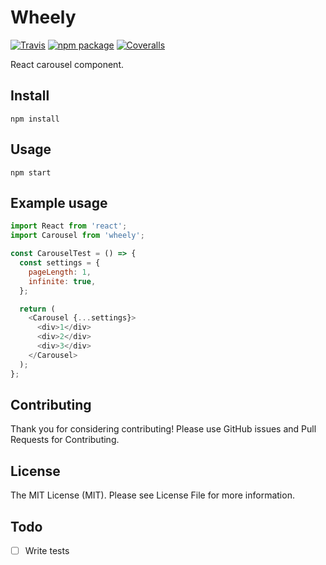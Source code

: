# Wheely

[![Travis][build-badge]][build]
[![npm package][npm-badge]][npm]
[![Coveralls][coveralls-badge]][coveralls]

React carousel component.

Install
-
`npm install`

Usage
-
`npm start`

Example usage
-------------

```js
import React from 'react';
import Carousel from 'wheely';

const CarouselTest = () => {
  const settings = {
    pageLength: 1,
    infinite: true,
  };

  return (
    <Carousel {...settings}>
      <div>1</div>
      <div>2</div>
      <div>3</div>
    </Carousel>
  );
};
```

Contributing
-
Thank you for considering contributing!
Please use GitHub issues and Pull Requests for Contributing.

License
-
The MIT License (MIT). Please see License File for more information.

Todo
-
- [ ] Write tests

[build-badge]: https://img.shields.io/travis/user/repo/master.png?style=flat-square
[build]: https://travis-ci.org/user/repo

[npm-badge]: https://img.shields.io/npm/v/npm-package.png?style=flat-square
[npm]: https://www.npmjs.org/package/npm-package

[coveralls-badge]: https://img.shields.io/coveralls/user/repo/master.png?style=flat-square
[coveralls]: https://coveralls.io/github/user/repo
